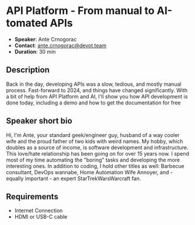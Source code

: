 # API Platform - From manual to AI-tomated APIs

- __Speaker__: Ante Crnogorac
- __Contact__: ante.crnogorac@devot.team
- __Duration__: 30 min

## Description

Back in the day, developing APIs was a slow, tedious, and mostly manual process. Fast-forward to 2024, and things have changed significantly. With a bit of help from API Platform and AI, I'll show you how API development is done today, including a demo and how to get the documentation for free

## Speaker short bio

Hi, I'm Ante, your standard geek/engineer guy, husband of a way cooler wife and the proud father of two kids with weird names. My hobby, which doubles as a source of income, is software development and infrastructure. This love/hate relationship has been going on for over 15 years now. I spend most of my time automating the "boring" tasks and developing the more interesting ones.
In addition to coding, I hold other titles as well: Barbecue consultant, DevOps wannabe, Home Automation Wife Annoyer, and - equally important - an expert StarTrekWarsWarcraft fan.

## Requirements
- Internet Connection
- HDMI or USB-C cable
